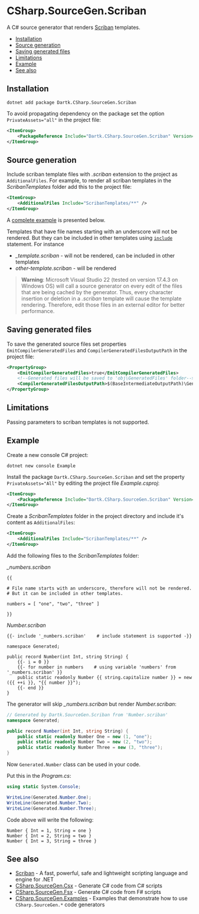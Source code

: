 # CSharp.SourceGen.Scriban

A C# source generator that renders [Scriban](https://github.com/scriban/scriban) templates.

- [Installation](#installation)
- [Source generation](#source-generation)
- [Saving generated files](#saving-generated-files)
- [Limitations](#limitations)
- [Example](#example)
- [See also](#see-also)


## Installation

```text
dotnet add package Dartk.CSharp.SourceGen.Scriban
```

To avoid propagating dependency on the package set the option `PrivateAssets="all"` in the project file:

```xml
<ItemGroup>
    <PackageReference Include="Dartk.CSharp.SourceGen.Scriban" Version="0.3.0" PrivateAssets="All" />
</ItemGroup>
```

## Source generation

Include scriban template files with *.scriban* extension to the project as `AdditionalFiles`. For example, to render all scriban templates in the *ScribanTemplates* folder add this to the project file:

```xml
<ItemGroup>
    <AdditionalFiles Include="ScribanTemplates/**" />
</ItemGroup>
```

A [complete example](#example) is presented below.

Templates that have file names starting with an underscore will not be rendered. But they can be included in other templates using [`include`](https://github.com/scriban/scriban/blob/master/doc/language.md#911-include-name-arg1argn) statement. For instance

* *_template.scriban* - will not be rendered, can be included in other templates
* *other-template.scriban* - will be rendered

> **Warning**: Microsoft Visual Studio 22 (tested on version 17.4.3 on Windows OS) will call a source generator on every edit of the files that are being cached by the generator. Thus, every character insertion or deletion in a *.scriban* template will cause the template rendering. Therefore, edit those files in an external editor for better performance.


## Saving generated files

To save the generated source files set properties `EmitCompilerGeneratedFiles` and `CompilerGeneratedFilesOutputPath` in the project file:

```xml
<PropertyGroup>
    <EmitCompilerGeneratedFiles>true</EmitCompilerGeneratedFiles>
    <!--Generated files will be saved to 'obj\GeneratedFiles' folder-->
    <CompilerGeneratedFilesOutputPath>$(BaseIntermediateOutputPath)\GeneratedFiles</CompilerGeneratedFilesOutputPath>
</PropertyGroup>
```


## Limitations

Passing parameters to scriban templates is not supported.


## Example

Create a new console C# project:

```text
dotnet new console Example
```

Install the package `Dartk.CSharp.SourceGen.Scriban` and set the property `PrivateAssets="All"` by editing the project file *Example.csproj*:

```xml
<ItemGroup>
    <PackageReference Include="Dartk.CSharp.SourceGen.Scriban" Version="0.3.0" PrivateAssets="All"/>
</ItemGroup>
```

Create a *ScribanTemplates* folder in the project directory and include it's content as `AdditionalFiles`:

```xml
<ItemGroup>
    <AdditionalFiles Include="ScribanTemplates/**" />
</ItemGroup>
```

Add the following files to the *ScribanTemplates* folder:

*_numbers.scriban*

```liquid
{{

# File name starts with an underscore, therefore will not be rendered.
# But it can be included in other templates.

numbers = [ "one", "two", "three" ]

}}
```

*Number.scriban*

```liquid
{{- include '_numbers.scriban'    # include statement is supported -}}

namespace Generated;

public record Number(int Int, string String) {
    {{- i = 0 }}
    {{- for number in numbers    # using variable 'numbers' from '_numbers.scriban' }}
    public static readonly Number {{ string.capitalize number }} = new ({{ ++i }}, "{{ number }}");
    {{- end }}
}
```

The generator will skip *_numbers.scriban* but render *Number.scriban*:

```c#
// Generated by Dartk.SourceGen.Scriban from 'Number.scriban'
namespace Generated;

public record Number(int Int, string String) {
    public static readonly Number One = new (1, "one");
    public static readonly Number Two = new (2, "two");
    public static readonly Number Three = new (3, "three");
}
```

Now `Generated.Number` class can be used in your code.

Put this in the *Program.cs*:

```c#
using static System.Console;

WriteLine(Generated.Number.One);
WriteLine(Generated.Number.Two);
WriteLine(Generated.Number.Three);
```

Code above will write the following:

```text
Number { Int = 1, String = one }
Number { Int = 2, String = two }
Number { Int = 3, String = three }
```


## See also

* [Scriban](https://github.com/scriban/scriban) - A fast, powerful, safe and lightweight scripting language and engine for .NET
* [CSharp.SourceGen.Csx](https://github.com/dartk/csharp-sourcegen-csx) - Generate C# code from C# scripts
* [CSharp.SourceGen.Fsx](https://github.com/dartk/csharp-sourcegen-fsx) - Generate C# code from F# scripts
* [CSharp.SourceGen.Examples](https://github.com/dartk/csharp-sourcegen-examples) - Examples that demonstrate how to use `CSharp.SourceGen.*` code generators

